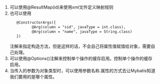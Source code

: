 1. 可以使用@ResultMap(id)来使用xml文件定义映射规则 
2. 也可以使用
   ```xml
      @ConstructorArgs({ 
             @Arg(column = "sid", javaType = int.class), 
             @Arg(column = "name", javaType = String.class)
      })
   ```
   注解来指定构造方法，但是这样的话，不会自己将属性值赋值给对象，需要自己处理。 
3. 可以使用@Options()注解来控制单个操作的缓存启用。控制单个操作的缓存启用。 
4. 当传入的参数为对象类型时，可以使用参数名称.属性的方式去让Mybatis知道我们要用的是哪个属性。